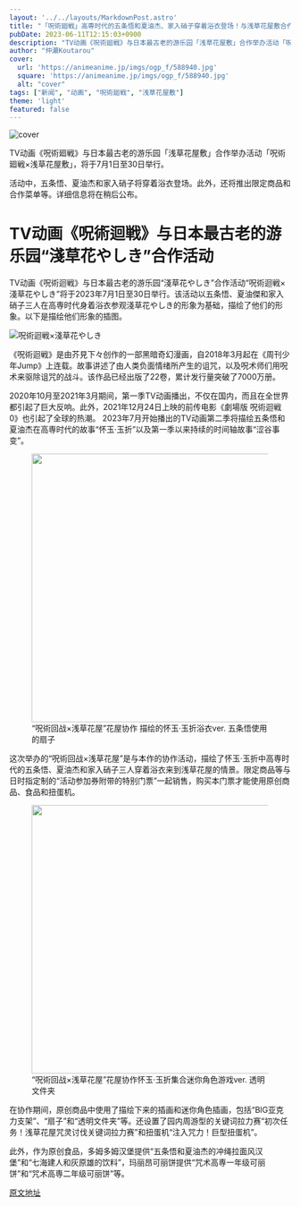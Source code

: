 ```yaml
---
layout: '../../layouts/MarkdownPost.astro'
title: "「呪術廻戦」高専时代的五条悟和夏油杰、家入硝子穿着浴衣登场！与浅草花屋敷合作举办活动"
pubDate: 2023-06-11T12:15:03+0900
description: "TV动画《呪術廻戦》与日本最古老的游乐园「浅草花屋敷」合作举办活动「呪術廻戦×浅草花屋敷」，将于7月1日至30日举行。"
author: "仲瀬Koutarou"
cover:
  url: 'https://animeanime.jp/imgs/ogp_f/588940.jpg'
  square: 'https://animeanime.jp/imgs/ogp_f/588940.jpg'
  alt: "cover"
tags: ["新闻", "动画", "呪術廻戦", "浅草花屋敷"]
theme: 'light'
featured: false
---
```


![cover](https://animeanime.jp/imgs/ogp_f/588940.jpg)

TV动画《呪術廻戦》与日本最古老的游乐园「浅草花屋敷」合作举办活动「呪術廻戦×浅草花屋敷」，将于7月1日至30日举行。

活动中，五条悟、夏油杰和家入硝子将穿着浴衣登场。此外，还将推出限定商品和合作菜单等。详细信息将在稍后公布。

# TV动画《呪術迴戦》与日本最古老的游乐园“淺草花やしき”合作活动

TV动画《呪術迴戦》与日本最古老的游乐园“淺草花やしき”合作活动“呪術迴戦×淺草花やしき”将于2023年7月1日至30日举行。该活动以五条悟、夏油傑和家入硝子三人在高専时代身着浴衣参观淺草花やしき的形象为基础，描绘了他们的形象。以下是描绘他们形象的插图。

![呪術迴戦×淺草花やしき](https://animeanime.jp/imgs/zoom/588941.jpg)

《呪術迴戦》是由芥見下々创作的一部黑暗奇幻漫画，自2018年3月起在《周刊少年Jump》上连载。故事讲述了由人类负面情绪所产生的诅咒，以及呪术师们用呪术来驱除诅咒的战斗。该作品已经出版了22卷，累计发行量突破了7000万册。

2020年10月至2021年3月期间，第一季TV动画播出，不仅在国内，而且在全世界都引起了巨大反响。此外，2021年12月24日上映的前传电影《劇場版 呪術迴戦 0》也引起了全球的热潮。
2023年7月开始播出的TV动画第二季将描绘五条悟和夏油杰在高専时代的故事“怀玉·玉折”以及第一季以来持续的时间轴故事“涩谷事变”。<br></p><figure class="ctms-editor-image"><img src="https://animeanime.jp/imgs/zoom/588939.jpg" class="inline-article-image" width="640" height="480"><figcaption>“呪術回战×浅草花屋”花屋协作 描绘的怀玉·玉折浴衣ver. 五条悟使用的扇子</figcaption></figure><p>这次举办的“呪術回战×浅草花屋”是与本作的协作活动，描绘了怀玉·玉折中高専时代的五条悟、夏油杰和家入硝子三人穿着浴衣来到浅草花屋的情景。限定商品等与日时指定制的“活动参加券附带的特别门票”一起销售，购买本门票才能使用原创商品、食品和扭蛋机。<br></p><figure class="ctms-editor-image"><img src="https://animeanime.jp/imgs/zoom/588943.jpg" class="inline-article-image" width="640" height="480"><figcaption>“呪術回战×浅草花屋”花屋协作怀玉·玉折集合迷你角色游戏ver. 透明文件夹</figcaption></figure><p>在协作期间，原创商品中使用了描绘下来的插画和迷你角色插画，包括“BIG亚克力支架”、“扇子”和“透明文件夹”等。还设置了园内周游型的关键词拉力赛“初次任务！浅草花屋咒灵讨伐关键词拉力赛”和扭蛋机“注入咒力！巨型扭蛋机”。</p><p>此外，作为原创食品，多姆多姆汉堡提供“五条悟和夏油杰的冲绳拉面风汉堡”和“七海建人和灰原雄的饮料”，玛丽昂可丽饼提供“咒术高専一年级可丽饼”和“咒术高専二年级可丽饼”等。

  [原文地址](https://animeanime.jp/article/2023/06/11/77861.html)